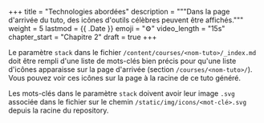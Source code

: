 +++
title = "Technologies abordées"
description = """Dans la page d'arrivée du tuto, des icônes d'outils célèbres
peuvent être affichés."""
weight = 5
lastmod = {{ .Date }}
emoji = "⚙️"
video_length = "15s"
chapter_start = "Chapitre 2"
draft = true
+++

Le paramètre `stack` dans le fichier `/content/courses/<nom-tuto>/_index.md`
doit être rempli d'une liste de mots-clés bien précis pour qu'une liste
d'icônes apparaisse sur la page d'arrivée (section `/courses/<nom-tuto>/`).
Vous pouvez voir ces icônes sur la page à la racine de ce tuto généré.

Les mots-clés dans le paramètre `stack` doivent avoir leur image `.svg`
associée dans le fichier sur le chemin `/static/img/icons/<mot-clé>.svg` depuis
la racine du repository.

